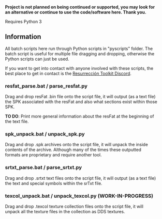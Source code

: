 **Project is not planned on being continued or supported, you may look for an alternative or continue to use the code/software here. Thank you.**

Requires Python 3

## Information

All batch scripts here run through Python scripts in "pyscripts" folder. The batch script is useful for multiple file dragging and dropping, otherwise the Python scripts can just be used.

If you want to get into contact with anyone involved with these scripts, the best place to get in contact is the [Resurrección Toolkit Discord](https://discord.gg/2yfxG6X).

### resfat_parse.bat / parse_resfat.py
Drag and drop resFat .bin file onto the script file, it will output (as a text file) the SPK associated with the resFat and also what sections exist within those SPK.

__TO DO__: Print more general information about the resFat at the beginning of the text file.

### spk_unpack.bat / unpack_spk.py
Drag and drop .spk archives onto the script file, it will unpack the inside contents of the archive. Although many of the times these outputted formats are proprietary and require another tool.

### srtxt_parse.bat / parse_srtxt.py
Drag and drop .srtxt text files onto the script file, it will output (as a text file) the text and special symbols within the srTxt file.

### texcol_unpack.bat / unpack_texcol.py (WORK-IN-PROGRESS)
Drag and drop .texcol texture collection files onto the script file, it will unpack all the texture files in the collection as DDS textures.
